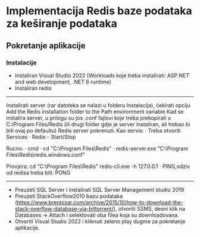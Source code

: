 # Implementacija Redis baze podataka za keširanje podataka

## Pokretanje aplikacije

### Instalacije
- Instaliran Visual Studio 2022 (Workloads koje treba instalirati: ASP.NET and web development, .NET 6 runtime)
- Instaliran redis: 
------------------------------------------------------------------------------------------------------------------------------------------------
Instalirati server (rar datoteka se nalazi u folderu Instalacija), čekirati opciju Add the Redis installation folder to the Path environment variable
Kad se instalira server, u prilogu su jos .conf fajlovi koje treba prekopirati u C:/Program Files/Redis (ili drugi folder gdje je server instaliran, ali trebao bi biti ovaj po defaultu)
Redis server pokrenuti:
Kao servis:
·   Treba otvoriti Services
·   Redis - Start/Stop

Rucno:
·   cmd
·   cd "C:\Program Files\Redis"
·   redis-server.exe "C:\Program Files\Redis\redis.windows.conf"

Provjera:
cd "C:\Program Files\Redis"
redis-cli.exe -h 127.0.0.1
·   PING,odziv od redisa treba biti: PONG

------------------------------------------------------------------------------------------------------------------------------------------------
- Preuzeti SQL Server i instalirati SQL Server Management studio 2019
- Preuzeti StackOverflow2010 bazu podataka (https://www.brentozar.com/archive/2015/10/how-to-download-the-stack-overflow-database-via-bittorrent/), otvoriti SSMS, desni klik na Databases -> Attach i selektovati oba filea koja su downloadovana.
- Otvoriti Visual Studio 2022 i kliknuti zeleno play dugme za pokretanje aplikacije.
